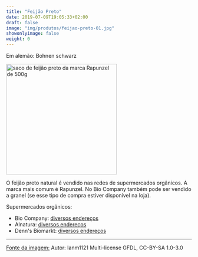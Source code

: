 ```yaml
---
title: "Feijão Preto"
date: 2019-07-09T19:05:33+02:00
draft: false
image: "img/produtos/feijao-preto-01.jpg"
showonlyimage: false
weight: 0
---
```


<!--more-->

Em alemão: Bohnen schwarz

<img src="../../img/produtos/feijao-preto-02.jpg" alt="saco de feijão preto da marca Rapunzel de 500g" width="300"/>

O feijão preto natural é vendido nas redes de supermercados orgânicos. A marca mais comum é Rapunzel.
No Bio Company também pode ser vendido a granel (se esse tipo de compra estiver disponível na loja).

Supermercados orgânicos:

- Bio Company: [diversos endereços](https://www.biocompany.de/bio-company-markt-finden/)
- Alnatura: [diversos endereços](https://www.alnatura.de/de-de/m%C3%A4rkte/filialfinder)
- Denn's Biomarkt: [diversos endereços](https://www.denns-biomarkt.de/#map-filter-panel-1)

---
[Fonte da imagem:](https://commons.wikimedia.org/wiki/File:Black_bean,_frijol_negro,_feij%C3%A3o_preto_1.jpg?uselang=de) 
Autor: Ianm1121
Multi-license GFDL, CC-BY-SA 1.0-3.0
